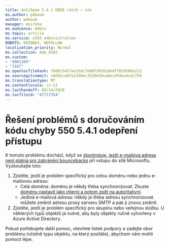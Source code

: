 ```yaml
---
title: AntiSpam 5.4.1 DBEB catch – vše
ms.author: pebaum
author: pebaum
manager: mnirkhe
ms.audience: Admin
ms.topic: article
ms.service: o365-administration
ROBOTS: NOINDEX, NOFOLLOW
localization_priority: Normal
ms.collection: Adm_O365
ms.custom:
- "9001209"
- "3167"
ms.openlocfilehash: f9d613457ae33dc7e00f20391bbdff029500a123
ms.sourcegitcommit: c6692ce0fa1358ec3529e59ca0ecdfdea4cdc759
ms.translationtype: MT
ms.contentlocale: cs-CZ
ms.lasthandoff: 09/14/2020
ms.locfileid: "47717354"
---
```

# <a name="fix-delivery-issues-for-error-code-550-541-relay-access-denied"></a>Řešení problémů s doručováním kódu chyby 550 5.4.1 odepření přístupu

K tomuto problému dochází, když se [zkontroluje, jestli e-mailová adresa není platná pro zabránění bouncebacks](https://docs.microsoft.com/exchange/mail-flow-best-practices/use-directory-based-edge-blocking) při vstupu do sítě Microsoftu. Vyzkoušejte toto:

1. Zjistěte, jestli je problém specifický pro celou doménu nebo jednu e-mailovou adresu:
    - Celá doména: doménu je někdy třeba synchronizovat. Zkuste [doménu nastavit jako interní a potom zpět na autoritativní](https://docs.microsoft.com/exchange/mail-flow-best-practices/manage-accepted-domains/manage-accepted-domains).
    - Jediná e-mailová adresa: někdy je třeba adresu synchronizovat. můžete změnit adresu proxy serveru SMTP a pak ji znovu změnit.
2. Zjistěte, jestli je problém specifický pro skupinu nebo veřejnou složku. U některých typů objektů je nutné, aby byly objekty ručně vytvořeny v Azure Active Directory.

Pokud potřebujete další pomoc, otevřete lístek podpory a zadejte obor problému (včetně typu objektu, na který posíláte), abychom vám mohli pomoct lépe.